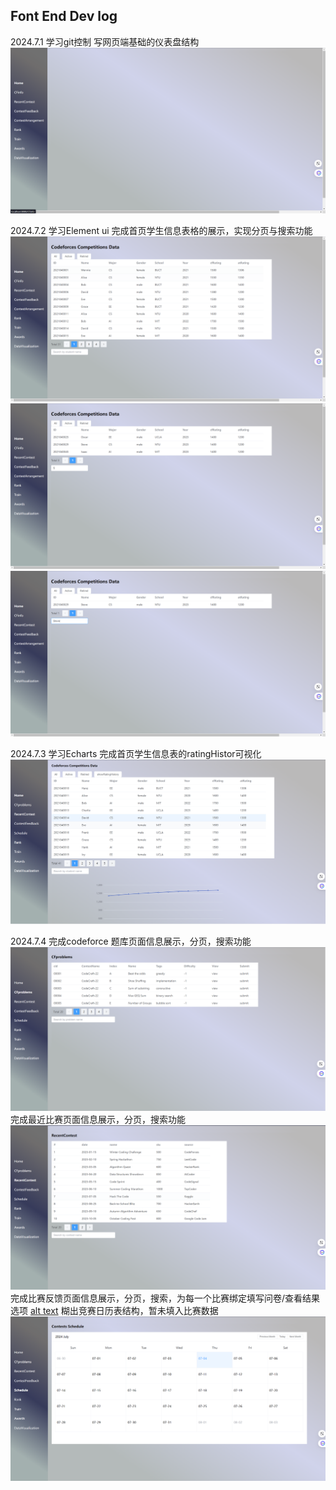 ## Font End Dev log

2024.7.1
学习git控制
写网页端基础的仪表盘结构
![alt text](image.png)


2024.7.2
学习Element ui
完成首页学生信息表格的展示，实现分页与搜索功能
![alt text](image-1.png)
![alt text](image-3.png)
![alt text](image-4.png)

2024.7.3
学习Echarts
完成首页学生信息表的ratingHistor可视化
![alt text](image-5.png)

2024.7.4
完成codeforce 题库页面信息展示，分页，搜索功能
![alt text](image-6.png)
完成最近比赛页面信息展示，分页，搜索功能
![alt text](image-7.png)
完成比赛反馈页面信息展示，分页，搜索，为每一个比赛绑定填写问卷/查看结果选项
[alt text](image-8.png)
糊出竞赛日历表结构，暂未填入比赛数据
![alt text](image-9.png)